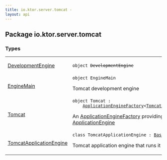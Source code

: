 ```yaml
---
title: io.ktor.server.tomcat - 
layout: api
---
```




## Package io.ktor.server.tomcat

### Types

<table class="api-docs-table">
<tbody>
<tr>
<td markdown="1">

<a href="-development-engine/index.html">DevelopmentEngine</a>


</td>
<td markdown="1">
<div class="signature"><code><span class="keyword">object </span><s><span class="identifier">DevelopmentEngine</span></s></code></div>

</td>
</tr>
<tr>
<td markdown="1">

<a href="-engine-main/index.html">EngineMain</a>


</td>
<td markdown="1">
<div class="signature"><code><span class="keyword">object </span><span class="identifier">EngineMain</span></code></div>

Tomcat development engine


</td>
</tr>
<tr>
<td markdown="1">

<a href="-tomcat/index.html">Tomcat</a>


</td>
<td markdown="1">
<div class="signature"><code><span class="keyword">object </span><span class="identifier">Tomcat</span>&nbsp;<span class="symbol">:</span>&nbsp;<br/>&nbsp;&nbsp;&nbsp;&nbsp;<a href="../io.ktor.server.engine/-application-engine-factory/index.html"><span class="identifier">ApplicationEngineFactory</span></a><span class="symbol">&lt;</span><a href="-tomcat-application-engine/index.html"><span class="identifier">TomcatApplicationEngine</span></a><span class="symbol">,</span>&nbsp;<a href="-tomcat-application-engine/-configuration/index.html"><span class="identifier">Configuration</span></a><span class="symbol">&gt;</span></code></div>

An <a href="../io.ktor.server.engine/-application-engine-factory/index.html">ApplicationEngineFactory</a> providing a Tomcat-based <a href="../io.ktor.server.engine/-application-engine/index.html">ApplicationEngine</a>


</td>
</tr>
<tr>
<td markdown="1">

<a href="-tomcat-application-engine/index.html">TomcatApplicationEngine</a>


</td>
<td markdown="1">
<div class="signature"><code><span class="keyword">class </span><span class="identifier">TomcatApplicationEngine</span>&nbsp;<span class="symbol">:</span>&nbsp;<a href="../io.ktor.server.engine/-base-application-engine/index.html"><span class="identifier">BaseApplicationEngine</span></a></code></div>

Tomcat application engine that runs it in embedded mode


</td>
</tr>
</tbody>
</table>
